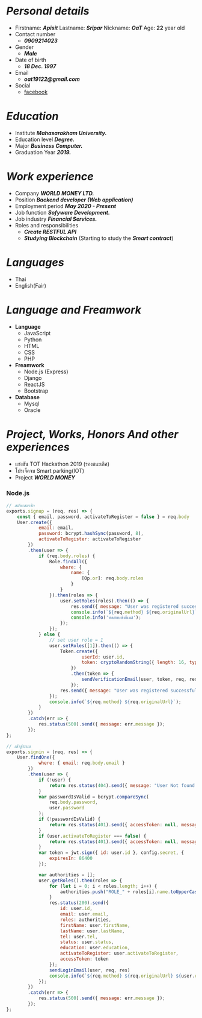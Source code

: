 # ***Personal details***
- Firstname:  ___Apisit___ Lastname: ___Sripar___ Nickname:  ___OaT___ Age: __22__ year old
- Contact number
    - ___0909214023___
- Gender
    - ___Male___
- Date of birth
    - ___18 Dec. 1997___
- Email 
    - ___oat19122@gmail.com___
- Social
    - [facebook](https://web.facebook.com/apisit.seepar/)
        
# ***Education*** 
- Institute ___Mahasarakham University.___
- Education level ___Degree.___
- Major ___Business Computer.___
- Graduation Year ___2019.___

# ***Work experience***
- Company ___WORLD MONEY LTD.___
- Position ___Backend developer (Web application)___
- Employment period ___May 2020 - Present___
- Job function ___Sofyware Development.___
- Job industry ___Financial Services.___
- Roles and responsibilities
    - ***Create RESTFUL API***
    - ***Studying Blockchain*** (Starting to study the ***Smart contract***)
    
# ***Languages***
- Thai 
- English(Fair)

# ***Language and Freamwork***
- **Language**
    - JavaScript
    - Python
    - HTML
    - CSS
    - PHP
- **Freamwork**
    - Node.js (Express)
    - Django
    - ReactJS
    - Bootstrap
- **Database**
    - Mysql
    - Oracle
    
# ***Project, Works, Honors And other experiences***
- แข่งขัน TOT Hackathon 2019 (รองชนะเลิศ)
- โปรเจ็คจบ Smart parking(IOT)
- Project ***WORLD MONEY***

### Node.js
```JavaScript
// สมัครสมาชิก
exports.signup = (req, res) => {
    const { email, password, activateToRegister = false } = req.body
    User.create({
            email: email,
            password: bcrypt.hashSync(password, 8),
            activateToRegister: activateToRegister
        })
        .then(user => {
            if (req.body.roles) {
                Role.findAll({
                    where: {
                        name: {
                            [Op.or]: req.body.roles
                        }
                    }
                }).then(roles => {
                    user.setRoles(roles).then(() => {
                        res.send({ message: "User was registered successfully!" });
                        console.info(`${req.method} ${req.originalUrl}`);
                        console.info('ทดสอบส่งอีเมล์');
                    });
                });
            } else {
                // set user role = 1
                user.setRoles([1]).then(() => {
                    Token.create({
                            userId: user.id,
                            token: cryptoRandomString({ length: 16, type: 'hex' }) // สุ่มสร้าง Token
                        })
                        .then(token => {
                            sendVerificationEmail(user, token, req, res); // ส่งเมล์ พร้อม params
                        });
                    res.send({ message: "User was registered successfully!" });
                });
                console.info(`${req.method} ${req.originalUrl}`);
            }
        })
        .catch(err => {
            res.status(500).send({ message: err.message });
        });
};

// เข้าสู่ระบบ
exports.signin = (req, res) => {
    User.findOne({
            where: { email: req.body.email }
        })
        .then(user => {
            if (!user) {
                return res.status(404).send({ message: "User Not found." });
            }
            var passwordIsValid = bcrypt.compareSync(
                req.body.password,
                user.password
            );
            if (!passwordIsValid) {
                return res.status(401).send({ accessToken: null, message: "Invalid Password!" });
            }
            if (user.activateToRegister === false) {
                return res.status(401).send({ accessToken: null, message: "Please verify account!" });
            }
            var token = jwt.sign({ id: user.id }, config.secret, {
                expiresIn: 86400
            });

            var authorities = [];
            user.getRoles().then(roles => {
                for (let i = 0; i < roles.length; i++) {
                    authorities.push("ROLE_" + roles[i].name.toUpperCase());
                }
                res.status(200).send({
                    id: user.id,
                    email: user.email,
                    roles: authorities,
                    firstName: user.firstName,
                    lastName: user.lastName,
                    tel: user.tel,
                    status: user.status,
                    education: user.education,
                    activateToRegister: user.activateToRegister,
                    accessToken: token
                });
                sendLoginEmail(user, req, res)
                console.info(`${req.method} ${req.originalUrl} ${user.email}`)
            });
        })
        .catch(err => {
            res.status(500).send({ message: err.message });
        });
};
```



